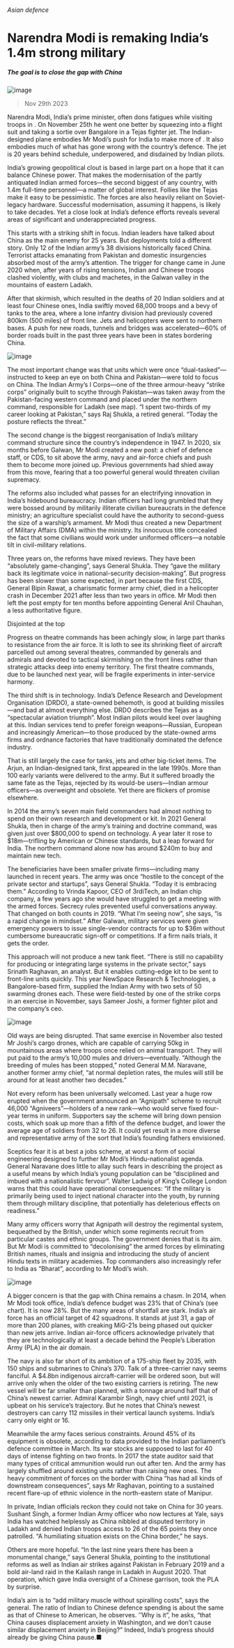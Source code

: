 ###### Asian defence
# Narendra Modi is remaking India’s 1.4m strong military 
##### The goal is to close the gap with China 
![image](images/20231202_ASP002.jpg) 
> Nov 29th 2023 
Narendra Modi, India’s prime minister, often dons fatigues while visiting troops in . On November 25th he went one better by squeezing into a flight suit and taking a sortie over Bangalore in a Tejas fighter jet. The Indian-designed plane embodies Mr Modi’s push for India to make more of . It also embodies much of what has gone wrong with the country’s defence. The jet is 20 years behind schedule, underpowered, and disdained by Indian pilots.
India’s growing geopolitical clout is based in large part on a hope that it can balance Chinese power. That makes the modernisation of the partly antiquated Indian armed forces—the second biggest of any country, with 1.4m full-time personnel—a matter of global interest. Follies like the Tejas make it easy to be pessimistic. The forces are also heavily reliant on Soviet-legacy hardware. Successful modernisation, assuming it happens, is likely to take decades. Yet a close look at India’s defence efforts reveals several areas of significant and underappreciated progress. 
This starts with a striking shift in focus. Indian leaders have talked about China as the main enemy for 25 years. But deployments told a different story. Only 12 of the Indian army’s 38 divisions historically faced China. Terrorist attacks emanating from Pakistan and domestic insurgencies absorbed most of the army’s attention. The trigger for change came in June 2020 when, after years of rising tensions, Indian and Chinese troops clashed violently, with clubs and machetes, in the Galwan valley in the mountains of eastern Ladakh.
After that skirmish, which resulted in the deaths of 20 Indian soldiers and at least four Chinese ones, India swiftly moved 68,000 troops and a bevy of tanks to the area, where a lone infantry division had previously covered 800km (500 miles) of front line. Jets and helicopters were sent to northern bases. A push for new roads, tunnels and bridges was accelerated—60% of border roads built in the past three years have been in states bordering China.
![image](images/20231202_ASM925.png) 

The most important change was that units which were once “dual-tasked”—instructed to keep an eye on both China and Pakistan—were told to focus on China. The Indian Army’s I Corps—one of the three armour-heavy “strike corps” originally built to scythe through Pakistan—was taken away from the Pakistan-facing western command and placed under the northern command, responsible for Ladakh (see map). “I spent two-thirds of my career looking at Pakistan,” says Raj Shukla, a retired general. “Today the posture reflects the threat.”
The second change is the biggest reorganisation of India’s military command structure since the country’s independence in 1947. In 2020, six months before Galwan, Mr Modi created a new post: a chief of defence staff, or CDS, to sit above the army, navy and air-force chiefs and push them to become more joined up. Previous governments had shied away from this move, fearing that a too powerful general would threaten civilian supremacy.
The reforms also included what passes for an electrifying innovation in India’s hidebound bureaucracy. Indian officers had long grumbled that they were bossed around by militarily illiterate civilian bureaucrats in the defence ministry; an agriculture specialist could have the authority to second-guess the size of a warship’s armament. Mr Modi thus created a new Department of Military Affairs (DMA) within the ministry. Its innocuous title concealed the fact that some civilians would work under uniformed officers—a notable tilt in civil-military relations.
Three years on, the reforms have mixed reviews. They have been “absolutely game-changing”, says General Shukla. They “gave the military back its legitimate voice in national-security decision-making”. But progress has been slower than some expected, in part because the first CDS, General Bipin Rawat, a charismatic former army chief, died in a helicopter crash in December 2021 after less than two years in office. Mr Modi then left the post empty for ten months before appointing General Anil Chauhan, a less authoritative figure.
Disjointed at the top
Progress on theatre commands has been achingly slow, in large part thanks to resistance from the air force. It is loth to see its shrinking fleet of aircraft parcelled out among several theatres, commanded by generals and admirals and devoted to tactical skirmishing on the front lines rather than strategic attacks deep into enemy territory. The first theatre commands, due to be launched next year, will be fragile experiments in inter-service harmony.
The third shift is in technology. India’s Defence Research and Development Organisation (DRDO), a state-owned behemoth, is good at building missiles—and bad at almost everything else. DRDO describes the Tejas as a “spectacular aviation triumph”. Most Indian pilots would keel over laughing at this. Indian services tend to prefer foreign weapons—Russian, European and increasingly American—to those produced by the state-owned arms firms and ordnance factories that have traditionally dominated the defence industry.
That is still largely the case for tanks, jets and other big-ticket items. The Arjun, an Indian-designed tank, first appeared in the late 1990s. More than 100 early variants were delivered to the army. But it suffered broadly the same fate as the Tejas, rejected by its would-be users—Indian armour officers—as overweight and obsolete. Yet there are flickers of promise elsewhere.
In 2014 the army’s seven main field commanders had almost nothing to spend on their own research and development or kit. In 2021 General Shukla, then in charge of the army’s training and doctrine command, was given just over $800,000 to spend on technology. A year later it rose to $18m—trifling by American or Chinese standards, but a leap forward for India. The northern command alone now has around $240m to buy and maintain new tech.
The beneficiaries have been smaller private firms—including many launched in recent years. The army was once “hostile to the concept of the private sector and startups”, says General Shukla. “Today it is embracing them.” According to Vrinda Kapoor, CEO of 3rdiTech, an Indian chip company, a few years ago she would have struggled to get a meeting with the armed forces. Secrecy rules prevented useful conversations anyway. That changed on both counts in 2019. “What I’m seeing now”, she says, “is a rapid change in mindset.” After Galwan, military services were given emergency powers to issue single-vendor contracts for up to $36m without cumbersome bureaucratic sign-off or competitions. If a firm nails trials, it gets the order.
This approach will not produce a new tank fleet. “There is still no capability for producing or integrating large systems in the private sector,” says Srinath Raghavan, an analyst. But it enables cutting-edge kit to be sent to front-line units quickly. This year NewSpace Research &amp; Technologies, a Bangalore-based firm, supplied the Indian Army with two sets of 50 swarming drones each. These were field-tested by one of the strike corps in an exercise in November, says Sameer Joshi, a former fighter pilot and the company’s ceo.
![image](images/20231202_ASP004.jpg) 

Old ways are being disrupted. That same exercise in November also tested Mr Joshi’s cargo drones, which are capable of carrying 50kg in mountainous areas where troops once relied on animal transport. They will put paid to the army’s 10,000 mules and drivers—eventually. “Although the breeding of mules has been stopped,” noted General M.M. Naravane, another former army chief, “at normal depletion rates, the mules will still be around for at least another two decades.”
Not every reform has been universally welcomed. Last year a huge row erupted when the government announced an “Agnipath” scheme to recruit 46,000 “Agniveers”—holders of a new rank—who would serve fixed four-year terms in uniform. Supporters say the scheme will bring down pension costs, which soak up more than a fifth of the defence budget, and lower the average age of soldiers from 32 to 26. It could yet result in a more diverse and representative army of the sort that India’s founding fathers envisioned. 
Sceptics fear it is at best a jobs scheme, at worst a form of social engineering designed to further Mr Modi’s Hindu-nationalist agenda. General Naravane does little to allay such fears in describing the project as a useful means by which India’s young population can be “disciplined and imbued with a nationalistic fervour”. Walter Ladwig of King’s College London warns that this could have operational consequences: “If the military is primarily being used to inject national character into the youth, by running them through military discipline, that potentially has deleterious effects on readiness.” 
Many army officers worry that Agnipath will destroy the regimental system, bequeathed by the British, under which some regiments recruit from particular castes and ethnic groups. The government denies that is its aim. But Mr Modi is committed to “decolonising” the armed forces by eliminating British names, rituals and insignia and introducing the study of ancient Hindu texts in military academies. Top commanders also increasingly refer to India as “Bharat”, according to Mr Modi’s wish. 
![image](images/20231202_ASC557.png) 

A bigger concern is that the gap with China remains a chasm. In 2014, when Mr Modi took office, India’s defence budget was 23% that of China’s (see chart). It is now 28%. But the many areas of shortfall are stark. India’s air force has an official target of 42 squadrons. It stands at just 31, a gap of more than 200 planes, with creaking MiG-21s being phased out quicker than new jets arrive. Indian air-force officers acknowledge privately that they are technologically at least a decade behind the People’s Liberation Army (PLA) in the air domain.
The navy is also far short of its ambition of a 175-ship fleet by 2035, with 150 ships and submarines to China’s 370. Talk of a three-carrier navy seems fanciful. A $4.8bn indigenous aircraft-carrier will be ordered soon, but will arrive only when the older of the two existing carriers is retiring. The new vessel will be far smaller than planned, with a tonnage around half that of China’s newest carrier. Admiral Karambir Singh, navy chief until 2021, is upbeat on his service’s trajectory. But he notes that China’s newest destroyers can carry 112 missiles in their vertical launch systems. India’s carry only eight or 16. 
Meanwhile the army faces serious constraints. Around 45% of its equipment is obsolete, according to data provided to the Indian parliament’s defence committee in March. Its war stocks are supposed to last for 40 days of intense fighting on two fronts. In 2017 the state auditor said that many types of critical ammunition would run out after ten. And the army has largely shuffled around existing units rather than raising new ones. The heavy commitment of forces on the border with China “has had all kinds of downstream consequences”, says Mr Raghavan, pointing to a sustained recent flare-up of ethnic violence in the north-eastern state of Manipur.
In private, Indian officials reckon they could not take on China for 30 years. Sushant Singh, a former Indian Army officer who now lectures at Yale, says India has watched helplessly as China nibbled at disputed territory in Ladakh and denied Indian troops access to 26 of the 65 points they once patrolled. “A humiliating situation exists on the China border,” he says.
Others are more hopeful. “In the last nine years there has been a monumental change,” says General Shukla, pointing to the institutional reforms as well as Indian air strikes against Pakistan in February 2019 and a bold air-land raid in the Kailash range in Ladakh in August 2020. That operation, which gave India oversight of a Chinese garrison, took the PLA by surprise.
India’s aim is to “add military muscle without spiralling costs”, says the general. The ratio of Indian to Chinese defence spending is about the same as that of Chinese to American, he observes. ’’Why is it”, he asks, “that China causes displacement anxiety in Washington, and we don’t cause similar displacement anxiety in Beijing?” Indeed, India’s progress should already be giving China pause.■

